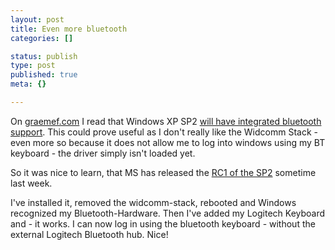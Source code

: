 ```yaml
---
layout: post
title: Even more bluetooth
categories: []

status: publish
type: post
published: true
meta: {}

---
```

On <a href="http://graemef.com">graemef.com</a> I read that Windows XP SP2 <a href="http://graemef.com/blog/archive/2004/03/15/635.aspx">will have integrated bluetooth support</a>. This could prove useful as I don't really like the Widcomm Stack - even more so because it does not allow me to log into windows using my BT keyboard - the driver simply isn't loaded yet.

So it was nice to learn, that MS has released the <a href="http://www.microsoft.com/technet/prodtechnol/winxppro/maintain/sp2predl.mspx">RC1 of the SP2</a> sometime last week.

I've installed it, removed the widcomm-stack, rebooted and Windows recognized my Bluetooth-Hardware. Then I've added my Logitech Keyboard and - it works. I can now log in using the bluetooth keyboard - without the external Logitech Bluetooth hub. Nice!
